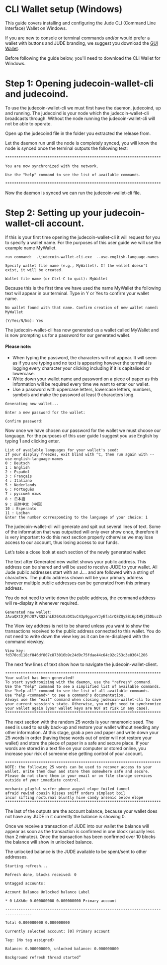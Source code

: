 # CLI Wallet setup (Windows)
This guide covers installing and configuring the Jude CLI (Command Line Interface) Wallet on Windows.

If you are new to console or terminal commands and/or would prefer a wallet with buttons and JUDE branding, we suggest you download the [GUI Wallet](https://www.judecoin.io/downloads).

Before following the guide below, you'll need to download the CLI Wallet for Windows. 

# Step 1: Opening judecoin-wallet-cli and judecoind.

To use the judecoin-wallet-cli we must first have the daemon, judecoind, up and running. The judecoind is your node which the judecoin-wallet-cli broadcasts through. Without the node running the judecoin-wallet-cli will not be able to operate.

Open up the judecoind file in the folder you extracted the release from. 

Let the daemon run until the node is completely synced, you will know the node is synced once the terminal outputs the following text:

```
**********************************************************************

You are now synchronized with the network.

Use the "help" command to see the list of available commands.

**********************************************************************
```

Now the daemon is synced we can run the judecoin-wallet-cli file.


# Step 2: Setting up your judecoin-wallet-cli account.

If this is your first time opening the judecoin-wallet-cli it will request for you to specify a wallet name. For the purposes of this user guide we will use the example name MyWallet. 
```
run command:  .\judecoin-wallet-cli.exe  --use-english-language-names
```
```
Specify wallet file name (e.g., MyWallet). If the wallet doesn't exist, it will be created.

Wallet file name (or Ctrl-C to quit): MyWallet
```

Because this is the first time we have used the name MyWallet the following text will appear in our terminal. Type in Y or Yes to confirm your wallet name.

```
No wallet found with that name. Confirm creation of new wallet named: MyWallet

(Y/Yes/N/No): Yes
```
The judecoin-wallet-cli has now generated us a wallet called MyWallet and is now prompting us for a password for our generated wallet.

#### Please note:
- When typing the password, the characters will not appear. It will seem as if you are typing and no text is appearing however the terminal is logging every character your clicking including if it is capitalised or lowercase.
- Write down your wallet name and password on a piece of paper as this information will be required every time we want to enter our wallet.
- Use a password with uppercase letters, lowercase letters, numbers, symbols and make the password at least 9 characters long.

```
Generating new wallet...

Enter a new password for the wallet:

Confirm password:
```
Now once we have chosen our password for the wallet we must choose our language. For the purposes of this user guide I suggest you use English by typing 1 and clicking enter.

```
List of available languages for your wallet's seed:
If your display freezes, exit blind with ^C, then run again with --use-english-language-names
0 : Deutsch
1 : English
2 : Español
3 : Français
4 : Italiano
5 : Nederlands
6 : Português
7 : русский язык
8 : 日本語
9 : 简体中文 (中国)
10 : Esperanto
11 : Lojban
Enter the number corresponding to the language of your choice: 1
```

The judecoin-wallet-cli will generate and spit out several lines of text. Some of the information that was outputted will only ever show once, therefore it is very important to do this next section properly otherwise we may lose access to our account, thus losing access to our funds.

Let’s take a close look at each section of the newly generated wallet:

The text after Generated new wallet shows your public address. This address can be shared and will be used to receive JUDE to your wallet. All Jude public addresses start with an J.... and are followed with a string of characters. The public address shown will be your primary address however multiple public addresses can be generated from this primary address.

You do not need to write down the public address, the command address will re-display it whenever required.

```
Generated new wallet: JAvaQXtDjMhJ87vRQ2ihLE26Xs8zDX1uC43p9ggceYJyEfa1rQ8ZQySBi6p1H5jZ5DbuzZvZHgDyaDjaiW4sJ96vLAM4MfQ
```

The View key address is not to be shared unless you want to show the transactions received to the public address connected to this wallet. You do not need to write down the view key as it can be re-displayed with the command viewkey.

```
View key: fd370cd118cf846df807c873016b9c24d9c75fdae44c64c92c253c3e03041206
```

The next few lines of text show how to navigate the judecoin-wallet-client.
```
**********************************************************************
Your wallet has been generated!
To start synchronizing with the daemon, use the "refresh" command.
Use the "help" command to see a simplified list of available commands.
Use "help all" command to see the list of all available commands.
Use "help <command>" to see a command's documentation.
Always use the "exit" command when closing judecoin-wallet-cli to save 
your current session's state. Otherwise, you might need to synchronize 
your wallet again (your wallet keys are NOT at risk in any case).
**********************************************************************
```

The next section with the random 25 words is your mnemonic seed. The seed is used to easily back-up and restore your wallet without needing any other information. At this stage, grab a pen and paper and write down your 25 words in order (having these words out of order will not restore your wallet) and store the piece of paper in a safe and secure place. If your words are stored in a text file on your computer or stored online, you increase your risk of someone else getting control of your account.

```
**********************************************************************
NOTE: the following 25 words can be used to recover access to your wallet. Write them down and store them somewhere safe and secure. Please do not store them in your email or on file storage services outside of your immediate control.

mechanic playful surfer phone august elope foiled tunnel
afraid rewind cousin kisses sniff orders simplest boil
incur sifting nocturnal bluntly hive candy arsenic below elope
**********************************************************************
```

The last of the outputs are the account balance, because your wallet does not have any JUDE in it currently the balance is showing 0.

Once we receive a transaction of JUDE into our wallet the balance will appear as soon as the transaction is confirmed in one block (usually less than 2 minutes). Once the transaction has been confirmed over 10 blocks the balance will show in unlocked balance.

The unlocked balance is the JUDE available to be spent/sent to other addresses.

```
Starting refresh...

Refresh done, blocks received: 0

Untagged accounts:

Account Balance Unlocked balance Label

* 0 LAXk6e 0.000000000 0.000000000 Primary account

----------------------------------------------------------------------------------

Total 0.000000000 0.000000000

Currently selected account: [0] Primary account

Tag: (No tag assigned)

Balance: 0.000000000, unlocked balance: 0.000000000

Background refresh thread started”
```


